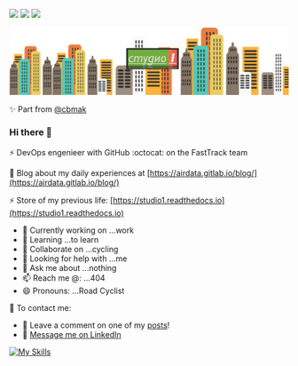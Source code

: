 <a href="https://rumen.free.bg/"><img src="https://img.shields.io/static/v1?label=website&message=rumen.free.bg/&color=teal"></a> 
<a href="https://www.linkedin.com/in/rumen-lishkov/"><img src="https://img.shields.io/static/v1?label=LinkedIn&message=profile&color=blue"></a>
<a href="https://airdata.gitlab.io/blog//"><img src="https://img.shields.io/static/v1?label=Blog&message=Read&color=blue"></a>

<img src="https://github.com/airdata/airdata-web/blob/master/images/9114FE22-ED7F-4CF4-AE77-C8CABCB099CD.png" width="900" >

✨ Part from [@cbmak](https://github.com/cbmak)


### Hi there 👋
⚡ DevOps engenieer with GitHub :octocat: on the FastTrack team

📖 Blog about my daily experiences at [https://airdata.gitlab.io/blog/](https://airdata.gitlab.io/blog/) 

⚡ Store of my previous life: [https://studio1.readthedocs.io](https://studio1.readthedocs.io)

- 🔭 Currently working on ...work
- 🌱 Learning ...to learn
- 👯 Collaborate on ...cycling
- 🤔 Looking for help with ...me
- 💬 Ask me about ...nothing
- 📫 Reach me @: ...404
- 😄 Pronouns: ...Road Cyclist

📖 To contact me: 
  - 🌱 Leave a comment on one of my [posts](https://rumen.free.bg/)!
  - 🌱 [Message me on LinkedIn](https://www.linkedin.com/in/rumen-lishkov/)

[![My Skills](https://skillicons.dev/icons?i=aws,gcp,azure,py,github,gradle,jenkins,kubernetes,linux&perline=3)](https://skillicons.dev)
